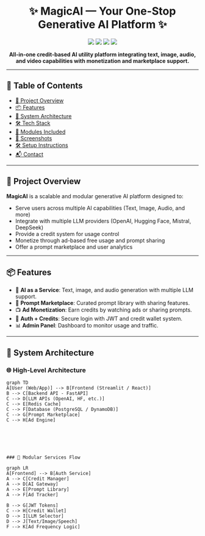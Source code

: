 <h1 align="center">✨ MagicAI — Your One-Stop Generative AI Platform ✨</h1>

<p align="center">
  <img src="https://img.shields.io/badge/AI-Powered-blueviolet?style=for-the-badge&logo=openai" />
  <img src="https://img.shields.io/badge/FastAPI-Backend-green?style=for-the-badge&logo=fastapi" />
  <img src="https://img.shields.io/badge/Streamlit-Frontend-orange?style=for-the-badge&logo=streamlit" />
  <img src="https://img.shields.io/badge/Multi%20Provider%20Support-Enabled-blue?style=for-the-badge" />
</p>

<p align="center">
  <strong>All-in-one credit-based AI utility platform integrating text, image, audio, and video capabilities with monetization and marketplace support.</strong>
</p>

---

## 📑 Table of Contents

- [🚀 Project Overview](#-project-overview)
- [📦 Features](#-features)
- [🧠 System Architecture](#-system-architecture)
- [🛠️ Tech Stack](#️-tech-stack)
- [🧪 Modules Included](#-modules-included)
- [📸 Screenshots](#-screenshots)
- [🛠️ Setup Instructions](#-setup-instructions)
- [📬 Contact](#-contact)

---

## 🚀 Project Overview

**MagicAI** is a scalable and modular generative AI platform designed to:

- Serve users across multiple AI capabilities (Text, Image, Audio, and more)
- Integrate with multiple LLM providers (OpenAI, Hugging Face, Mistral, DeepSeek)
- Provide a credit system for usage control
- Monetize through ad-based free usage and prompt sharing
- Offer a prompt marketplace and user analytics

---

## 📦 Features

- 🧠 **AI as a Service**: Text, image, and audio generation with multiple LLM support.
- 🧾 **Prompt Marketplace**: Curated prompt library with sharing features.
- 📺 **Ad Monetization**: Earn credits by watching ads or sharing prompts.
- 🛂 **Auth + Credits**: Secure login with JWT and credit wallet system.
- 📊 **Admin Panel**: Dashboard to monitor usage and traffic.

---

## 🧠 System Architecture

### 🌐 High-Level Architecture

```mermaid
graph TD
A[User (Web/App)] --> B[Frontend (Streamlit / React)]
B --> C[Backend API - FastAPI]
C --> D[LLM APIs (OpenAI, HF, etc.)]
C --> E[Redis Cache]
C --> F[Database (PostgreSQL / DynamoDB)]
C --> G[Prompt Marketplace]
C --> H[Ad Engine]






### 🧩 Modular Services Flow

graph LR
A[Frontend] --> B[Auth Service]
A --> C[Credit Manager]
A --> D[AI Gateway]
A --> E[Prompt Library]
A --> F[Ad Tracker]

B --> G[JWT Tokens]
C --> H[Credit Wallet]
D --> I[LLM Selector]
D --> J[Text/Image/Speech]
F --> K[Ad Frequency Logic]



